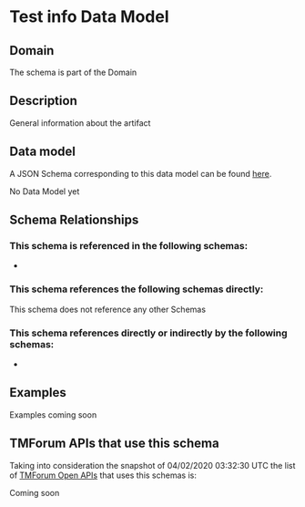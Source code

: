 # Test info Data Model

## Domain

The  schema is part of the  Domain

## Description

General information about the artifact

## Data model

A JSON Schema corresponding to this data model can be found
[here](https://github.com/tmforum-rand/schemas/blob/candidates/Common/TestInfo.schema.json).

No Data Model yet

## Schema Relationships

### This schema is referenced in the following schemas:

-

### This schema references the following schemas directly:

This schema does not reference any other Schemas

### This schema references directly or indirectly by the following schemas:

-



## Examples

Examples coming soon

## TMForum APIs that use this schema

Taking into consideration the snapshot of 04/02/2020 03:32:30 UTC the list of [TMForum Open APIs](https://www.tmforum.org/open-apis/) that uses this schemas is:

Coming soon